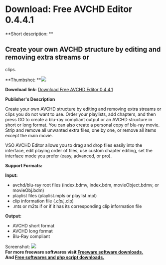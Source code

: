 # Download: Free AVCHD Editor 0.4.4.1

**Short description: **

## Create your own AVCHD structure by editing and removing extra streams or
clips.

  
**Thumbshot: **![](http://www.freewarefiles.com/screenshot/vso_avchdedit_md.jpg)   
  
**Download link:** [Download Free AVCHD Editor 0.4.4.1](http://freesoftwares.boysofts.com/Free-AVCHD-Editor_program_60147.html)  
  

**Publisher's Description**  
  

Create your own AVCHD structure by editing and removing extra streams or clips
you do not want to use. Order your playlists, add chapters, and then press GO
to create a blu-ray compliant output or an AVCHD structure in short or long
format. You can also create a personal copy of blu-ray movie. Strip and remove
all unwanted extra files, one by one, or remove all items except the main
movie.

VSO AVCHD Editor allows you to drag and drop files easily into the interface,
edit playing order of files, use custom chapter editing, set the interface
mode you prefer (easy, advanced, or pro).

**Support Formats:**

**Input:**

  * avchd/blu-ray root files (index.bdmv, index.bdm, movieObject.bdmv, or movieObj.bdm) 
  * playlist files (playlist.mpls or playlist.mpl) 
  * clip information file (*.clpi,*.clp) 
  * .mts or m2ts if or if it has its corresponding clip information file 

**Output:**

  * AVCHD short format 
  * AVCHD long format 
  * Blu-Ray compliant 

  
  
Screenshot: ![](http://www.freewarefiles.com/screenshot/vso_avchdedit.jpg)  
**For more freeware softwares visit [Freeware software downloads.](http://freesoftwares.boysofts.com/)**   
**And [Free softwares and php script downloads.](http://www.boysofts.com/)**

